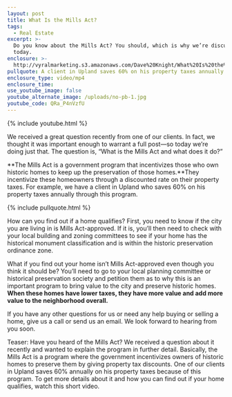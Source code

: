 ```yaml
---
layout: post
title: What Is the Mills Act?
tags:
  - Real Estate
excerpt: >-
  Do you know about the Mills Act? You should, which is why we’re discussing it
  today.
enclosure: >-
  http://vyralmarketing.s3.amazonaws.com/Dave%20Knight/What%20Is%20the%20Mills%20Act%253F.mp4
pullquote: A client in Upland saves 60% on his property taxes annually.
enclosure_type: video/mp4
enclosure_time:
use_youtube_image: false
youtube_alternate_image: /uploads/no-pb-1.jpg
youtube_code: QRa_P4nVzfU
---
```



{% include youtube.html %}

We received a great question recently from one of our clients. In fact, we thought it was important enough to warrant a full post—so today we’re doing just that. The question is, “What is the Mills Act and what does it do?”

**The Mills Act is a government program that incentivizes those who own historic homes to keep up the preservation of those homes.**They incentivize these homeowners through a discounted rate on their property taxes. For example, we have a client in Upland who saves 60% on his property taxes annually through this program.

{% include pullquote.html %}

How can you find out if a home qualifies? First, you need to know if the city you are living in is Mills Act-approved. If it is, you’ll then need to check with your local building and zoning committees to see if your home has the historical monument classification and is within the historic preservation ordinance zone.

What if you find out your home isn’t Mills Act-approved even though you think it should be? You’ll need to go to your local planning committee or historical preservation society and petition them as to why this is an important program to bring value to the city and preserve historic homes. **When these homes have lower taxes, they have more value and add more value to the neighborhood overall.**

If you have any other questions for us or need any help buying or selling a home, give us a call or send us an email. We look forward to hearing from you soon.

Teaser: Have you heard of the Mills Act? We received a question about it recently and wanted to explain the program in further detail. Basically, the Mills Act is a program where the government incentivizes owners of historic homes to preserve them by giving property tax discounts. One of our clients in Upland saves 60% annually on his property taxes because of this program. To get more details about it and how you can find out if your home qualifies, watch this short video.